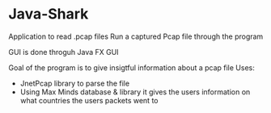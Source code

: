 # Java-Shark
Application to read .pcap files 
Run a captured Pcap file through the program

GUI is done throguh  Java FX GUI 

Goal of the program is to give insigtful information about a pcap file 
Uses:
 - JnetPcap library to parse the file 
 - Using Max Minds database & library it gives the users information on what countries the users packets went to 
